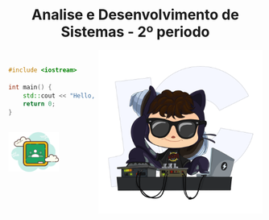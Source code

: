<h1 align="center">Analise e Desenvolvimento de Sistemas - 2º periodo</h1>

<div align="left" widht="100">
    <img align="right" src=".github/catstello.png" width="325" alt="octodex-img" title="octodex">

<br>

```C++
#include <iostream>

int main() {
    std::cout << "Hello, Word!" << std::endl;
    return 0;
}
```
</div>

<br>

<footer align="start">
	<img src=".github/classroom.png" width="100" align="start">
</footer>
